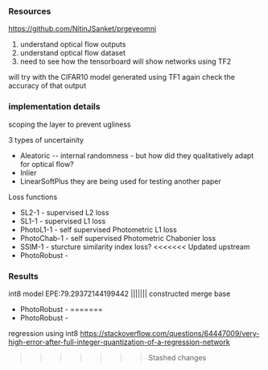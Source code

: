 
### Resources 
https://github.com/NitinJSanket/prgeyeomni


1. understand optical flow outputs
2. understand optical flow dataset
3. need to see how the tensorboard will show networks using TF2

will try with the CIFAR10 model generated using TF1 again
check the accuracy of that output


### implementation details
scoping the layer to prevent ugliness


3 types of uncertainity 
- Aleatoric -- internal randomness - but how did they qualitatively adapt for optical flow? 
- Inlier
- LinearSoftPlus
they are being used for testing another paper

Loss functions 
- SL2-1 - supervised L2 loss
- SL1-1 - supervised L1 loss
- PhotoL1-1 - self supervised Photometric L1 loss
- PhotoChab-1 - self supervised Photometric Chabonier loss
- SSIM-1 - sturcture similarity index loss? 
<<<<<<< Updated upstream
- PhotoRobust - 

### Results
int8 model EPE:79.29372144199442
||||||| constructed merge base
- PhotoRobust - 
=======
- PhotoRobust - 

regression using int8
https://stackoverflow.com/questions/64447009/very-high-error-after-full-integer-quantization-of-a-regression-network
>>>>>>> Stashed changes
